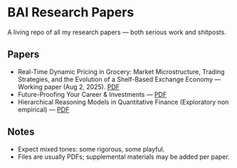 # BAI Research Papers

A living repo of all my research papers — both serious work and shitposts.

## Papers

- Real-Time Dynamic Pricing in Grocery: Market Microstructure, Trading Strategies, and the Evolution of a Shelf-Based Exchange Economy — Working paper (Aug 2, 2025). [PDF](./Real-Time%20Dynamic%20Pricing%20in%20Grocery%20Market%20Microstructure.pdf)
- Future-Proofing Your Career & Investments — [PDF](./Future-Proofing%20Your%20Career%20%26%20Investments.pdf)
- Hierarchical Reasoning Models in Quantitative Finance (Exploratory non empirical) — [PDF](./Hierarchical%20Reasoning%20Models%20in%20Quantitative%20Finance%20%28Exploratory%20non%20empirical%29.pdf)

## Notes

- Expect mixed tones: some rigorous, some playful.
- Files are usually PDFs; supplemental materials may be added per paper.
